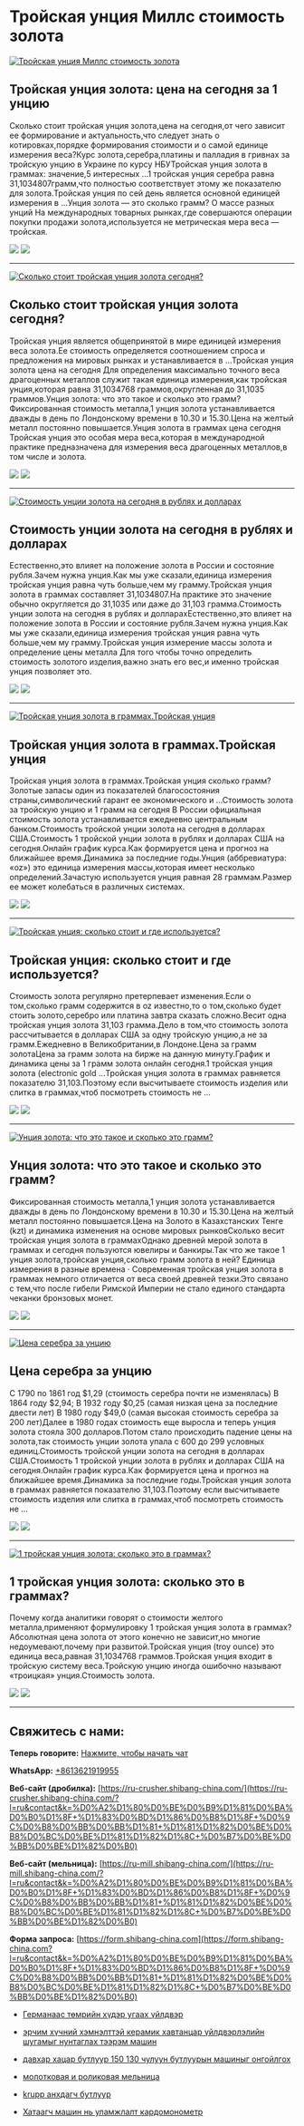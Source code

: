 # Тройская унция Миллс стоимость золота

<a href="https://swt.shibang-china.com/?l=ru&img&k=%D0%A2%D1%80%D0%BE%D0%B9%D1%81%D0%BA%D0%B0%D1%8F+%D1%83%D0%BD%D1%86%D0%B8%D1%8F+%D0%9C%D0%B8%D0%BB%D0%BB%D1%81+%D1%81%D1%82%D0%BE%D0%B8%D0%BC%D0%BE%D1%81%D1%82%D1%8C+%D0%B7%D0%BE%D0%BB%D0%BE%D1%82%D0%B0" target="_blank">![Тройская унция Миллс стоимость золота](http://static.shibang-china.com/all-800x300/345.jpg)</a>

## Тройская унция золота: цена на сегодня за 1 унцию
Сколько стоит тройская унция золота,цена на сегодня,от чего зависит ее формирование и актуальность,что следует знать о котировках,порядке формирования стоимости и о самой единице измерения веса?Курс золота,серебра,платины и палладия в гривнах за тройскую унцию в Украине по курсу НБУТройская унция золота в граммах: значение,5 интересных …1 тройская унция серебра равна 31,1034807грамм,что полностью соответствует этому же показателю для золота.Тройская унция по сей день является основной единицей измерения в …Унция золота — это сколько грамм? О массе разных унций На международных товарных рынках,где совершаются операции покупки продажи золота,используется не метрическая мера веса — тройская.


<a href="https://whatsapp.shibangsoft.com/WhatsApp.php" target="_blank" title="WhatsApp">![](http://static.shibang-china.com/icon/whatsapp.png)</a> <a href="https://swt.shibang-china.com/?l=ru&icon&k=%D0%A2%D1%80%D0%BE%D0%B9%D1%81%D0%BA%D0%B0%D1%8F+%D1%83%D0%BD%D1%86%D0%B8%D1%8F+%D0%9C%D0%B8%D0%BB%D0%BB%D1%81+%D1%81%D1%82%D0%BE%D0%B8%D0%BC%D0%BE%D1%81%D1%82%D1%8C+%D0%B7%D0%BE%D0%BB%D0%BE%D1%82%D0%B0" target="_blank">![](http://static.shibang-china.com/icon/chat-ru.png)</a>

---

<a href="https://swt.shibang-china.com/?l=ru&img&k=%D0%A2%D1%80%D0%BE%D0%B9%D1%81%D0%BA%D0%B0%D1%8F+%D1%83%D0%BD%D1%86%D0%B8%D1%8F+%D0%9C%D0%B8%D0%BB%D0%BB%D1%81+%D1%81%D1%82%D0%BE%D0%B8%D0%BC%D0%BE%D1%81%D1%82%D1%8C+%D0%B7%D0%BE%D0%BB%D0%BE%D1%82%D0%B0" target="_blank">![Сколько стоит тройская унция золота сегодня?](http://static.shibang-china.com/all-800x300/504.jpg)</a>

## Сколько стоит тройская унция золота сегодня?
Тройская унция является общепринятой в мире единицей измерения веса золота.Ее стоимость определяется соотношением спроса и предложения на мировых рынках и устанавливается в …Тройская унция золота цена на сегодня Для определения максимально точного веса драгоценных металлов служит такая единица измерения,как тройская унция,которая равна 31,1034768 граммов,округленная до 31,1035 граммов.Унция золота: что это такое и сколько это грамм?Фиксированная стоимость металла,1 унция золота устанавливается дважды в день по Лондонскому времени в 10.30 и 15.30.Цена на желтый металл постоянно повышается.Унция золота в граммах цена сегодня Тройская унция это особая мера веса,которая в международной практике предназначена для измерения веса драгоценных металлов,в том числе и золота.


<a href="https://whatsapp.shibangsoft.com/WhatsApp.php" target="_blank" title="WhatsApp">![](http://static.shibang-china.com/icon/whatsapp.png)</a> <a href="https://swt.shibang-china.com/?l=ru&icon&k=%D0%A2%D1%80%D0%BE%D0%B9%D1%81%D0%BA%D0%B0%D1%8F+%D1%83%D0%BD%D1%86%D0%B8%D1%8F+%D0%9C%D0%B8%D0%BB%D0%BB%D1%81+%D1%81%D1%82%D0%BE%D0%B8%D0%BC%D0%BE%D1%81%D1%82%D1%8C+%D0%B7%D0%BE%D0%BB%D0%BE%D1%82%D0%B0" target="_blank">![](http://static.shibang-china.com/icon/chat-ru.png)</a>

---

<a href="https://swt.shibang-china.com/?l=ru&img&k=%D0%A2%D1%80%D0%BE%D0%B9%D1%81%D0%BA%D0%B0%D1%8F+%D1%83%D0%BD%D1%86%D0%B8%D1%8F+%D0%9C%D0%B8%D0%BB%D0%BB%D1%81+%D1%81%D1%82%D0%BE%D0%B8%D0%BC%D0%BE%D1%81%D1%82%D1%8C+%D0%B7%D0%BE%D0%BB%D0%BE%D1%82%D0%B0" target="_blank">![Стоимость унции золота на сегодня в рублях и долларах](http://static.shibang-china.com/all-800x300/1155.jpg)</a>

## Стоимость унции золота на сегодня в рублях и долларах
Естественно,это влияет на положение золота в России и состояние рубля.Зачем нужна унция.Как мы уже сказали,единица измерения тройская унция равна чуть больше,чем му грамму.Тройская унция золота в граммах составляет 31,1034807.На практике это значение обычно округляется до 31,1035 или даже до 31,103 грамма.Стоимость унции золота на сегодня в рублях и долларахЕстественно,это влияет на положение золота в России и состояние рубля.Зачем нужна унция.Как мы уже сказали,единица измерения тройская унция равна чуть больше,чем му грамму.Тройская унция измерение массы золота и определение цены металла Для того чтобы точно определить стоимость золотого изделия,важно знать его вес,и именно тройская унция позволяет это.


<a href="https://whatsapp.shibangsoft.com/WhatsApp.php" target="_blank" title="WhatsApp">![](http://static.shibang-china.com/icon/whatsapp.png)</a> <a href="https://swt.shibang-china.com/?l=ru&icon&k=%D0%A2%D1%80%D0%BE%D0%B9%D1%81%D0%BA%D0%B0%D1%8F+%D1%83%D0%BD%D1%86%D0%B8%D1%8F+%D0%9C%D0%B8%D0%BB%D0%BB%D1%81+%D1%81%D1%82%D0%BE%D0%B8%D0%BC%D0%BE%D1%81%D1%82%D1%8C+%D0%B7%D0%BE%D0%BB%D0%BE%D1%82%D0%B0" target="_blank">![](http://static.shibang-china.com/icon/chat-ru.png)</a>

---

<a href="https://swt.shibang-china.com/?l=ru&img&k=%D0%A2%D1%80%D0%BE%D0%B9%D1%81%D0%BA%D0%B0%D1%8F+%D1%83%D0%BD%D1%86%D0%B8%D1%8F+%D0%9C%D0%B8%D0%BB%D0%BB%D1%81+%D1%81%D1%82%D0%BE%D0%B8%D0%BC%D0%BE%D1%81%D1%82%D1%8C+%D0%B7%D0%BE%D0%BB%D0%BE%D1%82%D0%B0" target="_blank">![Тройская унция золота в граммах.Тройская унция](http://static.shibang-china.com/all-800x300/943.jpg)</a>

## Тройская унция золота в граммах.Тройская унция
Тройская унция золота в граммах.Тройская унция сколько грамм? Золотые запасы один из показателей благосостояния страны,символический гарант ее экономического и …Стоимость золота за тройскую унцию и 1 грамм на сегодня В России официальная стоимость золота устанавливается ежедневно центральным банком.Стоимость тройской унции золота на сегодня в долларах США.Стоимость 1 тройской унции золота в рублях и долларах США на сегодня.Онлайн график курса.Как формируется цена и прогноз на ближайшее время.Динамика за последние годы.Унция (аббревиатура: &#171;oz&#187;) это единица измерения массы,которая имеет несколько определений.Зачастую используется унция равная 28 граммам.Размер ее может колебаться в различных системах.


<a href="https://whatsapp.shibangsoft.com/WhatsApp.php" target="_blank" title="WhatsApp">![](http://static.shibang-china.com/icon/whatsapp.png)</a> <a href="https://swt.shibang-china.com/?l=ru&icon&k=%D0%A2%D1%80%D0%BE%D0%B9%D1%81%D0%BA%D0%B0%D1%8F+%D1%83%D0%BD%D1%86%D0%B8%D1%8F+%D0%9C%D0%B8%D0%BB%D0%BB%D1%81+%D1%81%D1%82%D0%BE%D0%B8%D0%BC%D0%BE%D1%81%D1%82%D1%8C+%D0%B7%D0%BE%D0%BB%D0%BE%D1%82%D0%B0" target="_blank">![](http://static.shibang-china.com/icon/chat-ru.png)</a>

---

<a href="https://swt.shibang-china.com/?l=ru&img&k=%D0%A2%D1%80%D0%BE%D0%B9%D1%81%D0%BA%D0%B0%D1%8F+%D1%83%D0%BD%D1%86%D0%B8%D1%8F+%D0%9C%D0%B8%D0%BB%D0%BB%D1%81+%D1%81%D1%82%D0%BE%D0%B8%D0%BC%D0%BE%D1%81%D1%82%D1%8C+%D0%B7%D0%BE%D0%BB%D0%BE%D1%82%D0%B0" target="_blank">![Тройская унция: сколько стоит и где используется?](http://static.shibang-china.com/all-800x300/214.jpg)</a>

## Тройская унция: сколько стоит и где используется?
Стоимость золота регулярно претерпевает изменения.Если о том,сколько грамм содержится в oz известно,то о том,сколько будет стоить золото,серебро или платина завтра сказать сложно.Весит одна тройская унция золота 31,103 грамма.Дело в том,что стоимость золота рассчитывается в долларах США за одну тройскую унцию,а не за грамм.Ежедневно в Великобритании,в Лондоне.Цена за грамм золотаЦена за грамм золота на бирже на данную минуту.График и динамика цены за 1 грамм золота онлайн сегодня.1 тройская унция золота (electronic gold …Тройская унция золота в граммах равняется показателю 31,103.Поэтому если высчитываете стоимость изделия или слитка в граммах,чтоб посмотреть стоимость не …


<a href="https://whatsapp.shibangsoft.com/WhatsApp.php" target="_blank" title="WhatsApp">![](http://static.shibang-china.com/icon/whatsapp.png)</a> <a href="https://swt.shibang-china.com/?l=ru&icon&k=%D0%A2%D1%80%D0%BE%D0%B9%D1%81%D0%BA%D0%B0%D1%8F+%D1%83%D0%BD%D1%86%D0%B8%D1%8F+%D0%9C%D0%B8%D0%BB%D0%BB%D1%81+%D1%81%D1%82%D0%BE%D0%B8%D0%BC%D0%BE%D1%81%D1%82%D1%8C+%D0%B7%D0%BE%D0%BB%D0%BE%D1%82%D0%B0" target="_blank">![](http://static.shibang-china.com/icon/chat-ru.png)</a>

---

<a href="https://swt.shibang-china.com/?l=ru&img&k=%D0%A2%D1%80%D0%BE%D0%B9%D1%81%D0%BA%D0%B0%D1%8F+%D1%83%D0%BD%D1%86%D0%B8%D1%8F+%D0%9C%D0%B8%D0%BB%D0%BB%D1%81+%D1%81%D1%82%D0%BE%D0%B8%D0%BC%D0%BE%D1%81%D1%82%D1%8C+%D0%B7%D0%BE%D0%BB%D0%BE%D1%82%D0%B0" target="_blank">![Унция золота: что это такое и сколько это грамм?](http://static.shibang-china.com/all-800x300/4.jpg)</a>

## Унция золота: что это такое и сколько это грамм?
Фиксированная стоимость металла,1 унция золота устанавливается дважды в день по Лондонскому времени в 10.30 и 15.30.Цена на желтый металл постоянно повышается.Цена на Золото в Казахстанских Тенге (kzt) и динамика изменения на основе мировых рынковСколько весит тройская унция золота в граммахОднако древней мерой золота в граммах и сегодня пользуются ювелиры и банкиры.Так что же такое 1 унция золота,тройская унция,сколько грамм золота в ней? Единица измерения в разные времена&nbsp;&#0183;&#32;Современная тройская унция золота в граммах немного отличается от веса своей древней тезки.Это связано с тем,что после гибели Римской Империи не стало единого стандарта чеканки бронзовых монет.


<a href="https://whatsapp.shibangsoft.com/WhatsApp.php" target="_blank" title="WhatsApp">![](http://static.shibang-china.com/icon/whatsapp.png)</a> <a href="https://swt.shibang-china.com/?l=ru&icon&k=%D0%A2%D1%80%D0%BE%D0%B9%D1%81%D0%BA%D0%B0%D1%8F+%D1%83%D0%BD%D1%86%D0%B8%D1%8F+%D0%9C%D0%B8%D0%BB%D0%BB%D1%81+%D1%81%D1%82%D0%BE%D0%B8%D0%BC%D0%BE%D1%81%D1%82%D1%8C+%D0%B7%D0%BE%D0%BB%D0%BE%D1%82%D0%B0" target="_blank">![](http://static.shibang-china.com/icon/chat-ru.png)</a>

---

<a href="https://swt.shibang-china.com/?l=ru&img&k=%D0%A2%D1%80%D0%BE%D0%B9%D1%81%D0%BA%D0%B0%D1%8F+%D1%83%D0%BD%D1%86%D0%B8%D1%8F+%D0%9C%D0%B8%D0%BB%D0%BB%D1%81+%D1%81%D1%82%D0%BE%D0%B8%D0%BC%D0%BE%D1%81%D1%82%D1%8C+%D0%B7%D0%BE%D0%BB%D0%BE%D1%82%D0%B0" target="_blank">![Цена серебра за унцию](http://static.shibang-china.com/all-800x300/1472.jpg)</a>

## Цена серебра за унцию
С 1790 по 1861 год $1,29 (стоимость серебра почти не изменялась) В 1864 году $2,94; В 1932 году $0,25 (самая низкая цена за последние двести лет) В 1980 году $49,0 (самая высокая стоимость серебра за 200 лет)Далее в 1980 годах стоимость еще выросла и теперь унция золота стояла 300 долларов.Потом стало происходить падение цены на золота,так стоимость унции золота упала с 600 до 299 условных единиц.Стоимость тройской унции золота на сегодня в долларах США.Стоимость 1 тройской унции золота в рублях и долларах США на сегодня.Онлайн график курса.Как формируется цена и прогноз на ближайшее время.Динамика за последние годы.Тройская унция золота в граммах равняется показателю 31,103.Поэтому если высчитываете стоимость изделия или слитка в граммах,чтоб посмотреть стоимость не …


<a href="https://whatsapp.shibangsoft.com/WhatsApp.php" target="_blank" title="WhatsApp">![](http://static.shibang-china.com/icon/whatsapp.png)</a> <a href="https://swt.shibang-china.com/?l=ru&icon&k=%D0%A2%D1%80%D0%BE%D0%B9%D1%81%D0%BA%D0%B0%D1%8F+%D1%83%D0%BD%D1%86%D0%B8%D1%8F+%D0%9C%D0%B8%D0%BB%D0%BB%D1%81+%D1%81%D1%82%D0%BE%D0%B8%D0%BC%D0%BE%D1%81%D1%82%D1%8C+%D0%B7%D0%BE%D0%BB%D0%BE%D1%82%D0%B0" target="_blank">![](http://static.shibang-china.com/icon/chat-ru.png)</a>

---

<a href="https://swt.shibang-china.com/?l=ru&img&k=%D0%A2%D1%80%D0%BE%D0%B9%D1%81%D0%BA%D0%B0%D1%8F+%D1%83%D0%BD%D1%86%D0%B8%D1%8F+%D0%9C%D0%B8%D0%BB%D0%BB%D1%81+%D1%81%D1%82%D0%BE%D0%B8%D0%BC%D0%BE%D1%81%D1%82%D1%8C+%D0%B7%D0%BE%D0%BB%D0%BE%D1%82%D0%B0" target="_blank">![1 тройская унция золота: сколько это в граммах?](http://static.shibang-china.com/all-800x300/248.jpg)</a>

## 1 тройская унция золота: сколько это в граммах?
Почему когда аналитики говорят о стоимости желтого металла,применяют формулировку 1 тройская унция золота в граммах? Абсолютная цена золота от этого конечно не зависит,но многие недоумевают,почему при развитой.Тройская унция (troy ounce) это единица веса,равная 31,1034768 граммов.Тройская унция входит в тройскую систему веса.Тройскую унцию иногда ошибочно называют &#171;троицкая&#187; унция.Стоимость золота.

<a href="https://whatsapp.shibangsoft.com/WhatsApp.php" target="_blank" title="WhatsApp">![](http://static.shibang-china.com/icon/whatsapp.png)</a> <a href="https://swt.shibang-china.com/?l=ru&icon&k=%D0%A2%D1%80%D0%BE%D0%B9%D1%81%D0%BA%D0%B0%D1%8F+%D1%83%D0%BD%D1%86%D0%B8%D1%8F+%D0%9C%D0%B8%D0%BB%D0%BB%D1%81+%D1%81%D1%82%D0%BE%D0%B8%D0%BC%D0%BE%D1%81%D1%82%D1%8C+%D0%B7%D0%BE%D0%BB%D0%BE%D1%82%D0%B0" target="_blank">![](http://static.shibang-china.com/icon/chat-ru.png)</a>

---
## Свяжитесь с нами:

**Теперь говорите:** [Нажмите, чтобы начать чат](https://swt.shibang-china.com?l=ru&contact&k=%D0%A2%D1%80%D0%BE%D0%B9%D1%81%D0%BA%D0%B0%D1%8F+%D1%83%D0%BD%D1%86%D0%B8%D1%8F+%D0%9C%D0%B8%D0%BB%D0%BB%D1%81+%D1%81%D1%82%D0%BE%D0%B8%D0%BC%D0%BE%D1%81%D1%82%D1%8C+%D0%B7%D0%BE%D0%BB%D0%BE%D1%82%D0%B0)

**WhatsApp:**  [+8613621919955](https://whatsapp.shibangsoft.com/WhatsApp.php)

**Веб-сайт (дробилка):** [https://ru-crusher.shibang-china.com/](https://ru-crusher.shibang-china.com/?l=ru&contact&k=%D0%A2%D1%80%D0%BE%D0%B9%D1%81%D0%BA%D0%B0%D1%8F+%D1%83%D0%BD%D1%86%D0%B8%D1%8F+%D0%9C%D0%B8%D0%BB%D0%BB%D1%81+%D1%81%D1%82%D0%BE%D0%B8%D0%BC%D0%BE%D1%81%D1%82%D1%8C+%D0%B7%D0%BE%D0%BB%D0%BE%D1%82%D0%B0)

**Веб-сайт (мельница):** [https://ru-mill.shibang-china.com/](https://ru-mill.shibang-china.com/?l=ru&contact&k=%D0%A2%D1%80%D0%BE%D0%B9%D1%81%D0%BA%D0%B0%D1%8F+%D1%83%D0%BD%D1%86%D0%B8%D1%8F+%D0%9C%D0%B8%D0%BB%D0%BB%D1%81+%D1%81%D1%82%D0%BE%D0%B8%D0%BC%D0%BE%D1%81%D1%82%D1%8C+%D0%B7%D0%BE%D0%BB%D0%BE%D1%82%D0%B0)

**Форма запроса:** [https://form.shibang-china.com](https://form.shibang-china.com?l=ru&contact&k=%D0%A2%D1%80%D0%BE%D0%B9%D1%81%D0%BA%D0%B0%D1%8F+%D1%83%D0%BD%D1%86%D0%B8%D1%8F+%D0%9C%D0%B8%D0%BB%D0%BB%D1%81+%D1%81%D1%82%D0%BE%D0%B8%D0%BC%D0%BE%D1%81%D1%82%D1%8C+%D0%B7%D0%BE%D0%BB%D0%BE%D1%82%D0%B0)

* [Германаас төмрийн хүдэр угаах үйлдвэр](../129/%D0%93%D0%B5%D1%80%D0%BC%D0%B0%D0%BD%D0%B0%D0%B0%D1%81%20%D1%82%D3%A9%D0%BC%D1%80%D0%B8%D0%B9%D0%BD%20%D1%85%D2%AF%D0%B4%D1%8D%D1%80%20%D1%83%D0%B3%D0%B0%D0%B0%D1%85%20%D2%AF%D0%B9%D0%BB%D0%B4%D0%B2%D1%8D%D1%80.md)

* [эрчим хүчний хэмнэлттэй керамик хавтанцар үйлдвэрлэлийн шугамыг нунтаглах тээрэм машин](../130/%D1%8D%D1%80%D1%87%D0%B8%D0%BC%20%D1%85%D2%AF%D1%87%D0%BD%D0%B8%D0%B9%20%D1%85%D1%8D%D0%BC%D0%BD%D1%8D%D0%BB%D1%82%D1%82%D1%8D%D0%B9%20%D0%BA%D0%B5%D1%80%D0%B0%D0%BC%D0%B8%D0%BA%20%D1%85%D0%B0%D0%B2%D1%82%D0%B0%D0%BD%D1%86%D0%B0%D1%80%20%D2%AF%D0%B9%D0%BB%D0%B4%D0%B2%D1%8D%D1%80%D0%BB%D1%8D%D0%BB%D0%B8%D0%B9%D0%BD%20%D1%88%D1%83%D0%B3%D0%B0%D0%BC%D1%8B%D0%B3%20%D0%BD%D1%83%D0%BD%D1%82%D0%B0%D0%B3%D0%BB%D0%B0%D1%85%20%D1%82%D1%8D%D1%8D%D1%80%D1%8D%D0%BC%20%D0%BC%D0%B0%D1%88%D0%B8%D0%BD.md)

* [давхар хацар бутлуур 150 130 чулуун бутлуурын машиныг онгойлгох](../130/%D0%B4%D0%B0%D0%B2%D1%85%D0%B0%D1%80%20%D1%85%D0%B0%D1%86%D0%B0%D1%80%20%D0%B1%D1%83%D1%82%D0%BB%D1%83%D1%83%D1%80%20150%20130%20%D1%87%D1%83%D0%BB%D1%83%D1%83%D0%BD%20%D0%B1%D1%83%D1%82%D0%BB%D1%83%D1%83%D1%80%D1%8B%D0%BD%20%D0%BC%D0%B0%D1%88%D0%B8%D0%BD%D1%8B%D0%B3%20%D0%BE%D0%BD%D0%B3%D0%BE%D0%B9%D0%BB%D0%B3%D0%BE%D1%85.md)

* [молотковая и роликовая мельница](../130/%D0%BC%D0%BE%D0%BB%D0%BE%D1%82%D0%BA%D0%BE%D0%B2%D0%B0%D1%8F%20%D0%B8%20%D1%80%D0%BE%D0%BB%D0%B8%D0%BA%D0%BE%D0%B2%D0%B0%D1%8F%20%D0%BC%D0%B5%D0%BB%D1%8C%D0%BD%D0%B8%D1%86%D0%B0.md)

* [krupp анхдагч бутлуур](../130/krupp%20%D0%B0%D0%BD%D1%85%D0%B4%D0%B0%D0%B3%D1%87%20%D0%B1%D1%83%D1%82%D0%BB%D1%83%D1%83%D1%80.md)

* [Хатаагч машин нь уламжлалт кардомонометр](../128/%D0%A5%D0%B0%D1%82%D0%B0%D0%B0%D0%B3%D1%87%20%D0%BC%D0%B0%D1%88%D0%B8%D0%BD%20%D0%BD%D1%8C%20%D1%83%D0%BB%D0%B0%D0%BC%D0%B6%D0%BB%D0%B0%D0%BB%D1%82%20%D0%BA%D0%B0%D1%80%D0%B4%D0%BE%D0%BC%D0%BE%D0%BD%D0%BE%D0%BC%D0%B5%D1%82%D1%80.md)